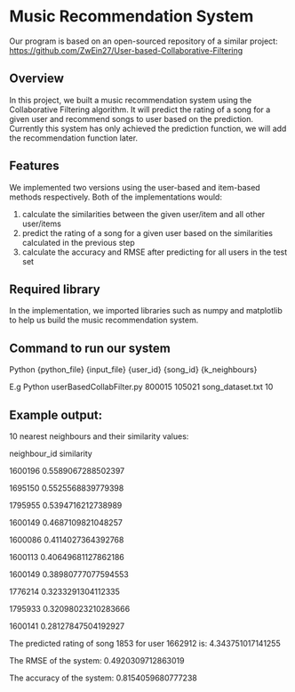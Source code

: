 # Music Recommendation System
Our program is based on an open-sourced repository of a similar project:
https://github.com/ZwEin27/User-based-Collaborative-Filtering

## Overview
In this project, we built a music recommendation system using the Collaborative Filtering algorithm. It will predict the rating of a song for a given user and recommend songs to user based on the prediction. Currently this system has only achieved the prediction function, we will add the recommendation function later.

## Features
We implemented two versions using the user-based and item-based methods respectively. Both of the implementations would:

1. calculate the similarities between the given user/item and all other user/items
2. predict the rating of a song for a given user based on the similarities calculated in the previous step
3. calculate the accuracy and RMSE after predicting for all users in the test set

## Required library
In the implementation, we imported libraries such as numpy and matplotlib to help us build the music recommendation system.

## Command to run our system
Python {python_file} {input_file} {user_id} {song_id} {k_neighbours}

E.g Python userBasedCollabFilter.py 800015 105021 song_dataset.txt 10

## Example output:

10 nearest neighbours and their similarity values:

neighbour_id  similarity

1600196 0.5589067288502397

1695150 0.5525568839779398

1795955 0.5394716212738989

1600149 0.4687109821048257

1600086 0.4114027364392768

1600113 0.40649681127862186

1600149 0.38980777077594553

1776214 0.3233291304112335

1795933 0.32098023210283666

1600141 0.28127847504192927


The predicted rating of song 1853 for user 1662912 is: 4.343751017141255



The RMSE of the system: 0.4920309712863019

The accuracy of the system: 0.8154059680777238